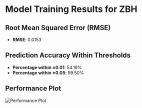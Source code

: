 # Model Training Results for ZBH

## Root Mean Squared Error (RMSE)
- **RMSE**: 0.0153

## Prediction Accuracy Within Thresholds
- **Percentage within ±0.01**: 54.19%
- **Percentage within ±0.05**: 99.50%

## Performance Plot
![Performance Plot](../imgs/ZBH.png)
